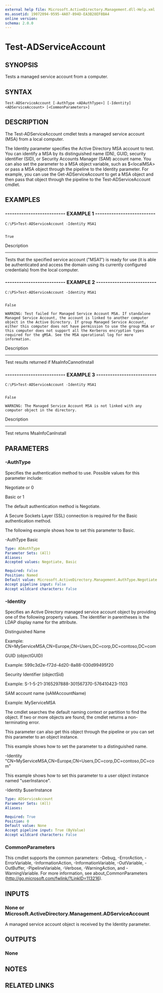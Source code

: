 ```yaml
---
external help file: Microsoft.ActiveDirectory.Management.dll-Help.xml
ms.assetid: 19072094-9595-4A07-894D-EA3B28EF8BA4
online version: 
schema: 2.0.0
---
```


# Test-ADServiceAccount

## SYNOPSIS
Tests a managed service account from a computer.

## SYNTAX

```
Test-ADServiceAccount [-AuthType <ADAuthType>] [-Identity] <ADServiceAccount> [<CommonParameters>]
```

## DESCRIPTION
The Test-ADServiceAccount cmdlet tests a managed service account (MSA) from a local computer.

The Identity parameter specifies the Active Directory MSA account to test.
You can identify a MSA by its distinguished name (DN), GUID, security identifier (SID), or Security Accounts Manager (SAM) account name.
You can also set the parameter to a MSA object variable, such as $\<localMSA\> or pass a MSA object through the pipeline to the Identity parameter.
For example, you can use the Get-ADServiceAccount to get a MSA object and then pass that object through the pipeline to the Test-ADServiceAccount cmdlet.

## EXAMPLES

### -------------------------- EXAMPLE 1 --------------------------
```
C:\PS>Test-ADServiceAccount -Identity MSA1


True
```

Description

-----------

Tests that the specified service account ("MSA1") is ready for use (it is able be authenticated and access the domain using its currently configured credentials) from the local computer.

### -------------------------- EXAMPLE 2 --------------------------
```
C:\PS>Test-ADServiceAccount -Identity MSA1


False

WARNING: Test failed for Managed Service Account MSA. If standalone Managed Service Account, the account is linked to another computer object in the Active Directory. If group Managed Service Account, either this computer does not have permission to use the group MSA or this computer does not support all the Kerberos encryption types required for the gMSA. See the MSA operational log for more information.
```

Description

-----------

Test results returned if MsaInfoCannotInstall

### -------------------------- EXAMPLE 3 --------------------------
```
C:\PS>Test-ADServiceAccount -Identity MSA1


False

WARNING: The Managed Service Account MSA is not linked with any computer object in the directory.
```

Description

-----------

Test returns MsaInfoCanInstall

## PARAMETERS

### -AuthType
Specifies the authentication method to use.
Possible values for this parameter include:

Negotiate or 0

Basic or 1

The default authentication method is Negotiate.

A Secure Sockets Layer (SSL) connection is required for the Basic authentication method.

The following example shows how to set this parameter to Basic.

-AuthType Basic

```yaml
Type: ADAuthType
Parameter Sets: (All)
Aliases: 
Accepted values: Negotiate, Basic

Required: False
Position: Named
Default value: Microsoft.ActiveDirectory.Management.AuthType.Negotiate
Accept pipeline input: False
Accept wildcard characters: False
```

### -Identity
Specifies an Active Directory managed service account object by providing one of the following property values.
The identifier in parentheses is the LDAP display name for the attribute.

Distinguished Name

Example:  CN=MyServiceMSA,CN=Europe,CN=Users,DC=corp,DC=contoso,DC=com

GUID (objectGUID)

Example: 599c3d2e-f72d-4d20-8a88-030d99495f20

Security Identifier (objectSid)

Example: S-1-5-21-3165297888-301567370-576410423-1103

SAM account name  (sAMAccountName)

Example: MyServiceMSA

The cmdlet searches the default naming context or partition to find the object.
If two or more objects are found, the cmdlet returns a non-terminating error.

This parameter can also get this object through the pipeline or you can set this parameter to an object instance.

This example shows how to set the parameter to a distinguished name.

-Identity  "CN=MyServiceMSA,CN=Europe,CN=Users,DC=corp,DC=contoso,DC=com"

This example shows how to set this parameter to a user object instance named "userInstance".

-Identity   $userInstance

```yaml
Type: ADServiceAccount
Parameter Sets: (All)
Aliases: 

Required: True
Position: 0
Default value: None
Accept pipeline input: True (ByValue)
Accept wildcard characters: False
```

### CommonParameters
This cmdlet supports the common parameters: -Debug, -ErrorAction, -ErrorVariable, -InformationAction, -InformationVariable, -OutVariable, -OutBuffer, -PipelineVariable, -Verbose, -WarningAction, and -WarningVariable. For more information, see about_CommonParameters (http://go.microsoft.com/fwlink/?LinkID=113216).

## INPUTS

### None or Microsoft.ActiveDirectory.Management.ADServiceAccount
A managed service account object is received by the Identity parameter.

## OUTPUTS

### None

## NOTES

## RELATED LINKS

